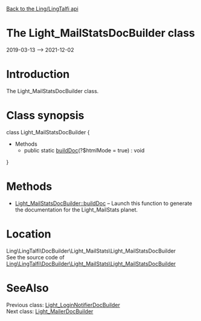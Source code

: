 [Back to the Ling/LingTalfi api](https://github.com/lingtalfi/LingTalfi/blob/master/doc/api/Ling/LingTalfi.md)



The Light_MailStatsDocBuilder class
================
2019-03-13 --> 2021-12-02






Introduction
============

The Light_MailStatsDocBuilder class.



Class synopsis
==============


class <span class="pl-k">Light_MailStatsDocBuilder</span>  {

- Methods
    - public static [buildDoc](https://github.com/lingtalfi/LingTalfi/blob/master/doc/api/Ling/LingTalfi/DocBuilder/Light_MailStats/Light_MailStatsDocBuilder/buildDoc.md)(?$htmlMode = true) : void

}






Methods
==============

- [Light_MailStatsDocBuilder::buildDoc](https://github.com/lingtalfi/LingTalfi/blob/master/doc/api/Ling/LingTalfi/DocBuilder/Light_MailStats/Light_MailStatsDocBuilder/buildDoc.md) &ndash; Launch this function to generate the documentation for the Light_MailStats planet.





Location
=============
Ling\LingTalfi\DocBuilder\Light_MailStats\Light_MailStatsDocBuilder<br>
See the source code of [Ling\LingTalfi\DocBuilder\Light_MailStats\Light_MailStatsDocBuilder](https://github.com/lingtalfi/LingTalfi/blob/master/DocBuilder/Light_MailStats/Light_MailStatsDocBuilder.php)



SeeAlso
==============
Previous class: [Light_LoginNotifierDocBuilder](https://github.com/lingtalfi/LingTalfi/blob/master/doc/api/Ling/LingTalfi/DocBuilder/Light_LoginNotifier/Light_LoginNotifierDocBuilder.md)<br>Next class: [Light_MailerDocBuilder](https://github.com/lingtalfi/LingTalfi/blob/master/doc/api/Ling/LingTalfi/DocBuilder/Light_Mailer/Light_MailerDocBuilder.md)<br>
